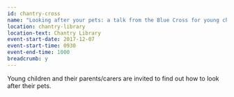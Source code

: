 ```yaml
---
id: chantry-cross
name: "Looking after your pets: a talk from the Blue Cross for young children and parents/carers"
location: chantry-library
location-text: Chantry Library
event-start-date: 2017-12-07
event-start-time: 0930
event-end-time: 1000
breadcrumb: y
---
```


Young children and their parents/carers are invited to find out how to look after their pets.
